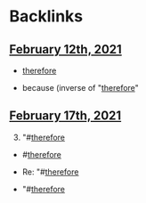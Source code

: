 
# Backlinks
## [February 12th, 2021](<February 12th, 2021.md>)
- [therefore](<therefore.md>)

- because (inverse of "[therefore](<therefore.md>)"

## [February 17th, 2021](<February 17th, 2021.md>)
3. "#[therefore](<therefore.md>)

- #[therefore](<therefore.md>)

- Re: "#[therefore](<therefore.md>)

- "#[therefore](<therefore.md>)

